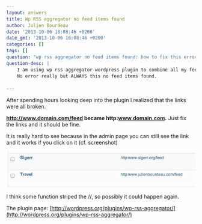```yaml
---
layout: answers
title: Wp RSS aggregator no feed items found
author: Julien Bourdeau
date: '2013-10-06 18:08:46 +0200'
date_gmt: '2013-10-06 16:08:46 +0200'
categories: []
tags: []
question: "wp rss aggregator no feed items found: how to fix this error ?"
question-desc: |
    I am using wp rss aggregator wordpress plugin to combine all my feeds into one. It's is very useful and efficient but suddenly it couldn't find any feed item: No feed items found.
    No error really but ALWAYS this no feed items found.

---
```


After spending hours looking deep into the plugin I realized that the links were all broken.

**http://www.domain.com/feed became http:www.domain.com.** Just fix the links and it should be fine.

It is really hard to see because in the admin page you can still see the link and it works if you click on it (cf. screenshot)

![wp-rss-aggregator-No-feed-items-found](/assets/images/content/2013/wp-rss-aggregator-No-feed-items-found.png)

I think some function striped the //, so possibly it could happen again.

The plugin page: [http://wordpress.org/plugins/wp-rss-aggregator/](http://wordpress.org/plugins/wp-rss-aggregator/)

